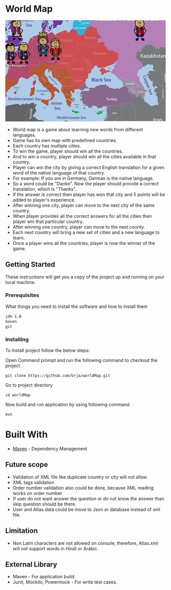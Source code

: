 
# World Map
![alt text](https://github.com/Urja/worldMap/blob/master/resources/map.jpg)

* World map is a game about learning new words from different languages.
* Game has its own map with predefined countries.
* Each country has multiple cities.
* To win the game, player should win all the countries.
* And to win a country, player should win all the cities available in that country.
* Player can win the city by giving a correct English translation
for a given word of the native language of that country.
* For example: If you are in Germany, German is the native language.
* So a word could be "Danke". Now the player should provide a correct translation, which is "Thanks".
* If the answer is correct then player has won that city and 5 points will be added to player's experience.
* After winning one city, player can move to the next city of the same country.
* When player provides all the correct answers for all the cities then player win that particular country.
* After winning one country, player can move to the next county.
* Each next country will bring a new set of cities and a new language to learn.
* Once a player wins all the countries, player is now the winner of the game.

## Getting Started

These instructions will get you a copy of the project up and running on your local machine.

### Prerequisites

What things you need to install the software and how to install them

```
jdk 1.8
maven
git
```

### Installing

To Install project follow the below steps:

Open Command prompt and run the following command to checkout the project.

```
git clone https://github.com/Urja/worldMap.git
 ```
  Go to project directory 
  
 ```
 cd worldMap
 ```
Now build and run application by using following command

```
mvn
```

# Built With

* [Maven](https://maven.apache.org/) - Dependency Management


## Future scope

* Validation of XML file like duplicate country or city will not allow.
* XML tags validation
* Order number validation also could be done, because XML reading works on order number
* If user do not want answer the question or do not know the answer than skip question should be there.
* User and Atlas data could be move to Json or database instead of xml file.

## Limitation
* Non Latin characters are not allowed on console, therefore,
Atlas.xml will not support words in Hindi or Arabic.

## External Library
* Maven - For application build.
* Junit, Mockito, Powermock - For write test cases.